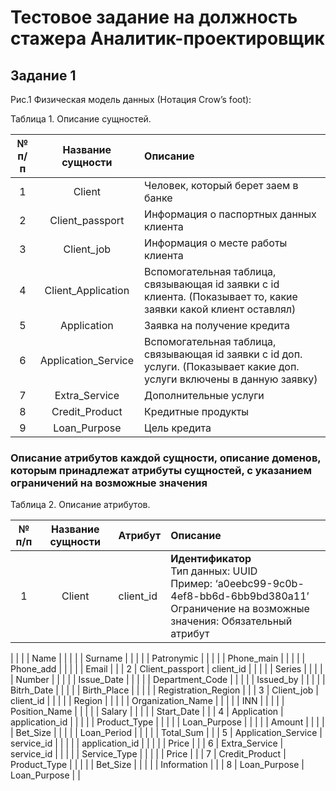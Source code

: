# Тестовое задание на должность стажера Аналитик-проектировщик
## Задание 1

Рис.1 Физическая модель данных (Нотация Crow’s foot):

Таблица 1. Описание сущностей.

| № п/п | Название сущности | Описание          |
|:---:|:-------------------:|:------------------|
| 1 | Client	            | Человек, который берет заем в банке | 
| 2 | Client_passport	    | Информация о паспортных данных клиента | 
| 3 | Client_job        	| Информация о месте работы клиента | 
| 4 | Client_Application	| Вспомогательная таблица, связывающая id заявки с id клиента. (Показывает то, какие заявки какой клиент оставлял) | 
| 5 | Application	        | Заявка на получение кредита | 
| 6 | Application_Service	| Вспомогательная таблица, связывающая id заявки с id доп. услуги. (Показывает какие доп. услуги включены в данную заявку) | 
| 7 | Extra_Service	      | Дополнительные услуги | 
| 8 | Credit_Product	    | Кредитные продукты | 
| 9 | Loan_Purpose	      | Цель кредита | 


### Описание атрибутов каждой сущности, описание доменов, которым принадлежат атрибуты сущностей, с указанием ограничений на возможные значения

Таблица 2. Описание атрибутов.

| № п/п | Название сущности | Атрибут   | Описание |
|:-:|:-------------------:|:------------|:-------------|
| 1 | Client	            | client_id  | **Идентификатор** <br/> Тип данных: UUID  <br/> Пример: ‘a0eebc99-9c0b-4ef8-bb6d-6bb9bd380a11’ <br/> Ограничение на возможные значения: Обязательный атрибут 
| 
|   |                     | Name       | |
|   |                     | Surname    | |
|   |                     | Patronymic | |
|   |                     | Phone_main | |
|   |                     | Phone_add  | |
|   |                     | Email      | |
| 2 | Client_passport	    | client_id           | |
|   |                     | Series              | |
|   |                     | Number              | |
|   |                     | Issue_Date          | |
|   |                     | Department_Code     | |
|   |                     | Issued_by           | |
|   |                     | Bitrh_Date          | |
|   |                     | Birth_Place         | |
|   |                     | Registration_Region | |
| 3 | Client_job        	| client_id         | |
|   |                     | Region            | |
|   |                     | Organization_Name | |
|   |                     | INN               | |
|   |                     | Position_Name     | |
|   |                     | Salary            | |
|   |                     | Start_Date        | |
| 4 | Application	        | application_id | |
|   |                     | Product_Type   | |
|   |                     | Loan_Purpose   | |
|   |                     | Amount         | |
|   |                     | Bet_Size       | |
|   |                     | Loan_Period    | |
|   |                     | Total_Sum      | |
| 5 | Application_Service | service_id     | |
|   |                     | application_id | |
|   |                     | Price          | |
| 6 | Extra_Service	      | service_id   | |
|   |                     | Service_Type | |
|   |                     | Price        | |
| 7 | Credit_Product	    | Product_Type | |
|   |                     | Bet_Size     | |
|   |                     | Information  | |
| 8 | Loan_Purpose	      | Loan_Purpose | |
